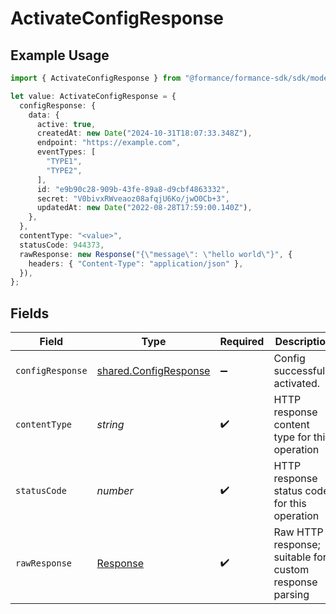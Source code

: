 # ActivateConfigResponse

## Example Usage

```typescript
import { ActivateConfigResponse } from "@formance/formance-sdk/sdk/models/operations";

let value: ActivateConfigResponse = {
  configResponse: {
    data: {
      active: true,
      createdAt: new Date("2024-10-31T18:07:33.348Z"),
      endpoint: "https://example.com",
      eventTypes: [
        "TYPE1",
        "TYPE2",
      ],
      id: "e9b90c28-909b-43fe-89a8-d9cbf4863332",
      secret: "V0bivxRWveaoz08afqjU6Ko/jwO0Cb+3",
      updatedAt: new Date("2022-08-28T17:59:00.140Z"),
    },
  },
  contentType: "<value>",
  statusCode: 944373,
  rawResponse: new Response("{\"message\": \"hello world\"}", {
    headers: { "Content-Type": "application/json" },
  }),
};
```

## Fields

| Field                                                                 | Type                                                                  | Required                                                              | Description                                                           |
| --------------------------------------------------------------------- | --------------------------------------------------------------------- | --------------------------------------------------------------------- | --------------------------------------------------------------------- |
| `configResponse`                                                      | [shared.ConfigResponse](../../../sdk/models/shared/configresponse.md) | :heavy_minus_sign:                                                    | Config successfully activated.                                        |
| `contentType`                                                         | *string*                                                              | :heavy_check_mark:                                                    | HTTP response content type for this operation                         |
| `statusCode`                                                          | *number*                                                              | :heavy_check_mark:                                                    | HTTP response status code for this operation                          |
| `rawResponse`                                                         | [Response](https://developer.mozilla.org/en-US/docs/Web/API/Response) | :heavy_check_mark:                                                    | Raw HTTP response; suitable for custom response parsing               |